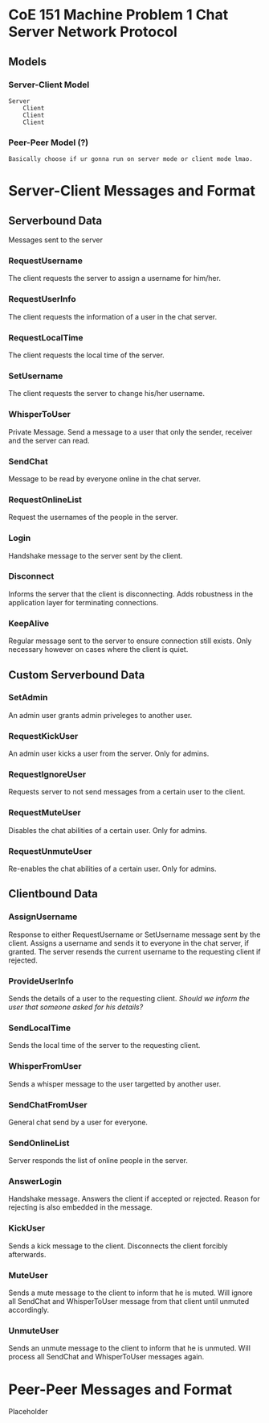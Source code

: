 # CoE 151 Machine Problem 1 Chat Server Network Protocol

## Models
### Server-Client Model
    Server
        Client
        Client
        Client
### Peer-Peer Model (?)
    Basically choose if ur gonna run on server mode or client mode lmao.

# Server-Client Messages and Format
## Serverbound Data
Messages sent to the server
###   RequestUsername
The client requests the server to assign a username for him/her.
###  RequestUserInfo
The client requests the information of a user in the chat server.
###   RequestLocalTime
The client requests the local time of the server.
###   SetUsername
The client requests the server to change his/her username.
###  WhisperToUser
Private Message. Send a message to a user that only the sender, receiver and the server can read.
###  SendChat
Message to be read by everyone online in the chat server.
###    RequestOnlineList
Request the usernames of the people in the server.
###    Login
Handshake message to the server sent by the client.
### Disconnect
Informs the server that the client is disconnecting. Adds robustness in the application layer for terminating connections.
### KeepAlive
Regular message sent to the server to ensure connection still exists. Only necessary however on cases where the client is quiet.

## Custom Serverbound Data
###   SetAdmin
An admin user grants admin priveleges to another user.
###   RequestKickUser
An admin user kicks a user from the server. Only for admins.
###   RequestIgnoreUser
Requests server to not send messages from a certain user to the client.
###   RequestMuteUser
Disables the chat abilities of a certain user. Only for admins.
###   RequestUnmuteUser
Re-enables the chat abilities of a certain user. Only for admins.

## Clientbound Data
### AssignUsername
Response to either RequestUsername or SetUsername message sent by the client. Assigns a username and sends it to everyone in the chat server, if granted. The server resends the current username to the requesting client if rejected.

###   ProvideUserInfo
Sends the details of a user to the requesting client. *Should we inform the user that someone asked for his details?*

###  SendLocalTime
Sends the local time of the server to the requesting client.

###   WhisperFromUser
Sends a whisper message to the user targetted by another user.

###   SendChatFromUser
General chat send by a user for everyone.

### SendOnlineList
Server responds the list of online people in the server.

### AnswerLogin
Handshake message. Answers the client if accepted or rejected. Reason for rejecting is also embedded in the message. 

###  KickUser
Sends a kick message to the client. Disconnects the client forcibly afterwards.

### MuteUser
Sends a mute message to the client to inform that he is muted. Will ignore all SendChat and WhisperToUser message from that client until unmuted accordingly.

### UnmuteUser
Sends an unmute message to the client to inform that he is unmuted. Will process all SendChat and WhisperToUser messages again.

# Peer-Peer Messages and Format
Placeholder